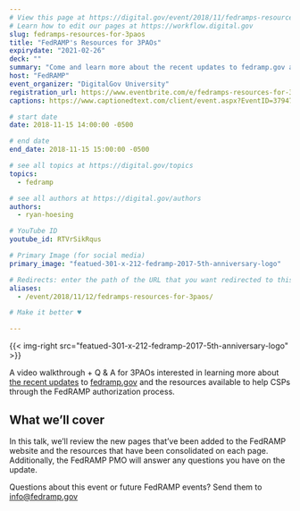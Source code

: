 ```yaml
---
# View this page at https://digital.gov/event/2018/11/fedramps-resources-for-3paos
# Learn how to edit our pages at https://workflow.digital.gov
slug: fedramps-resources-for-3paos
title: "FedRAMP's Resources for 3PAOs"
expirydate: "2021-02-26"
deck: ""
summary: "Come and learn more about the recent updates to fedramp.gov and the resources available to help you through the FedRAMP authorization process."
host: "FedRAMP"
event_organizer: "DigitalGov University"
registration_url: https://www.eventbrite.com/e/fedramps-resources-for-3paos-registration-51525265456
captions: https://www.captionedtext.com/client/event.aspx?EventID=3794709&CustomerID=321

# start date
date: 2018-11-15 14:00:00 -0500

# end date
end_date: 2018-11-15 15:00:00 -0500

# see all topics at https://digital.gov/topics
topics: 
  - fedramp

# see all authors at https://digital.gov/authors
authors: 
  - ryan-hoesing

# YouTube ID
youtube_id: RTVrSikRqus

# Primary Image (for social media)
primary_image: "featued-301-x-212-fedramp-2017-5th-anniversary-logo"

# Redirects: enter the path of the URL that you want redirected to this page
aliases: 
  - /event/2018/11/12/fedramps-resources-for-3paos/

# Make it better ♥

---
```


{{< img-right src="featued-301-x-212-fedramp-2017-5th-anniversary-logo" >}}

A video walkthrough + Q & A for 3PAOs interested in learning more about [the recent updates](https://www.fedramp.gov/find-resources-easier-with-new-updates-to-fedrampgov/) to [fedramp.gov](https://fedramp.gov) and the resources available to help CSPs through the FedRAMP authorization process.

## What we’ll cover

In this talk, we’ll review the new pages that’ve been added to the FedRAMP website and the resources that have been consolidated on each page. Additionally, the FedRAMP PMO will answer any questions you have on the update.

Questions about this event or future FedRAMP events? Send them to [info@fedramp.gov](mailto:info@fedramp.gov)
